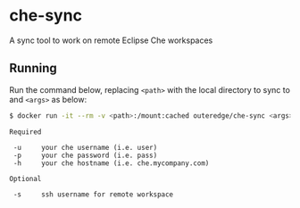 # che-sync
A sync tool to work on remote Eclipse Che workspaces


## Running

Run the command below, replacing `<path>` with the local directory to sync to and `<args>` as below:

```sh
$ docker run -it --rm -v <path>:/mount:cached outeredge/che-sync <args>
```
```
Required

 -u     your che username (i.e. user)
 -p     your che password (i.e. pass)
 -h     your che hostname (i.e. che.mycompany.com)
 
Optional
 
 -s     ssh username for remote workspace
 ```
